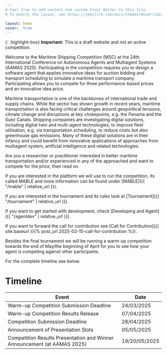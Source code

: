 ```yaml
---
# Feel free to add content and custom Front Matter to this file.
# To modify the layout, see https://jekyllrb.com/docs/themes/#overriding-theme-defaults

layout: home
cover:  true
---
```


<style>
  .highlight-box {
      background: #fffbcc;
      border-left: 4px solid #ffcc00;
      padding: 8px;
      margin: 10px 0;
  }
</style>

{: .highlight-box}
**Important:** This is a draft website and not an active competition.

Welcome to the Maritime Shipping Competition (MSC) at the 24th International Conference on Autonomous Agents and Multiagent Systems (AAMAS 2025).
Participating in the competition requires you to design a software agent that applies innovative ideas for auction bidding and transport scheduling to simulate a maritime transport company.
Participating allows you to compete for three performance-based prices and an innovative idea price.

Maritime transportation is one of the backbones of international trade and supply chains.
While the sector has shown growth in recent years, maritime transportation is also facing critical challenges around geopolitical tensions, climate change and disruptions at key chokepoints, e.g. the Panama and the Suez Canals.
Shipping companies are investigating digital solutions, including digital twin and multi-agent technologies, to improve fleet utilisation, e.g. via transportation scheduling, to reduce costs but also greenhouse gas emissions.
Many of these digital solutions are in their infancy and could benefit from innovative applications of approaches from multiagent system, artificial intelligence and related technologies.

Are you a researcher or practitioner interested in better maritime transportation and/or experienced in any of the approached and want to compete for the price, then read on.

If you are interested in the platform we will use to run the competition, its called MABLE and more information can be found under [MABLE]({{ "/mable" | relative_url }}).

If you are interested in the tournament and its rules look at [Tournament]({{ "/tournament" | relative_url }}).

If you want to get started with development, check [Developing and Agent]({{ "/agentdev" | relative_url }}).

If you want to forward the call for contribution see [Call for Contribution]({{ site.baseurl }}{% post_url 2025-02-10-call-for-contribution %}).

Besides the final tournament we will be running a warm-up competition towards the end of May/the beginning of April for you to see how your agent is competing against other participants.

For the complete timeline see below.

# Timeline

| Event									 | Date	 |
| ------------------------------------------------------------------------------ | -----------   |
| Warm-up Competition Submission Deadline					 | 24/03/2025    |
| Warm-up Competition Results Release						 | 07/04/2025    |
| Competition Submission Deadline						 | 28/04/2025    |
| Announcement of Presentation Slots						 | 05/05/2025    |
| Competition Results Presentation and Winner Announcement (at AAMAS 2025)	 | 19/20/05/2025 |
